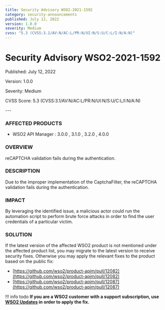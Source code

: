 ```yaml
---
title: Security Advisory WSO2-2021-1592
category: security-announcements
published: July 12, 2022
version: 1.0.0
severity: Medium
cvss: "5.3 (CVSS:3.1/AV:N/AC:L/PR:N/UI:N/S:U/C:L/I:N/A:N)"
---
```


# Security Advisory WSO2-2021-1592

<p class="doc-info">Published: July 12, 2022</p>
<p class="doc-info">Version: 1.0.0</p>
<p class="doc-info">Severity: Medium</p>
<p class="doc-info">CVSS Score: 5.3 (CVSS:3.1/AV:N/AC:L/PR:N/UI:N/S:U/C:L/I:N/A:N)</p>
---

### AFFECTED PRODUCTS
* WSO2 API Manager : 3.0.0 , 3.1.0 , 3.2.0 , 4.0.0


### OVERVIEW
reCAPTCHA validation fails during the authentication.


### DESCRIPTION
Due to the improper implementation of the CaptchaFilter, the reCAPTCHA validation fails during the authentication.


### IMPACT
By leveraging the identified issue, a malicious actor could run the automation script to perform brute force attacks in order to find the user credentials of a particular victim.


### SOLUTION
If the latest version of the affected WSO2 product is not mentioned under the affected product list, you may migrate to the latest version to receive security fixes. Otherwise you may apply the relevant fixes to the product based on the public fix:

* [https://github.com/wso2/product-apim/pull/12082](https://github.com/wso2/product-apim/pull/12082)
* [https://github.com/wso2/product-apim/pull/12087](https://github.com/wso2/product-apim/pull/12087)

!!! info todo
    **If you are a WSO2 customer with a support subscription, use [WSO2 Updates](https://wso2.com/updates/) in order to apply the fix.**
